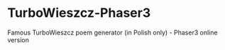 # TurboWieszcz-Phaser3
Famous TurboWieszcz poem generator (in Polish only) - Phaser3 online version
